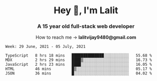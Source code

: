 <h1 align="center">Hey 👋, I'm Lalit</h1>
<h3 align="center">A 15 year old full-stack web developer</h3>

<p align="center">How to reach me → <strong>lalitvijay9480@gmail.com</strong></p>

<!--START_SECTION:waka-->
```text
Week: 29 June, 2021 - 05 July, 2021

TypeScript   8 hrs 18 mins   ██████████████░░░░░░░░░░░   55.68 % 
MDX          2 hrs 29 mins   ████▒░░░░░░░░░░░░░░░░░░░░   16.73 % 
JavaScript   2 hrs 23 mins   ████░░░░░░░░░░░░░░░░░░░░░   16.05 % 
HTML         46 mins         █▒░░░░░░░░░░░░░░░░░░░░░░░   05.17 % 
JSON         36 mins         █░░░░░░░░░░░░░░░░░░░░░░░░   04.02 % 
```
<!--END_SECTION:waka-->
